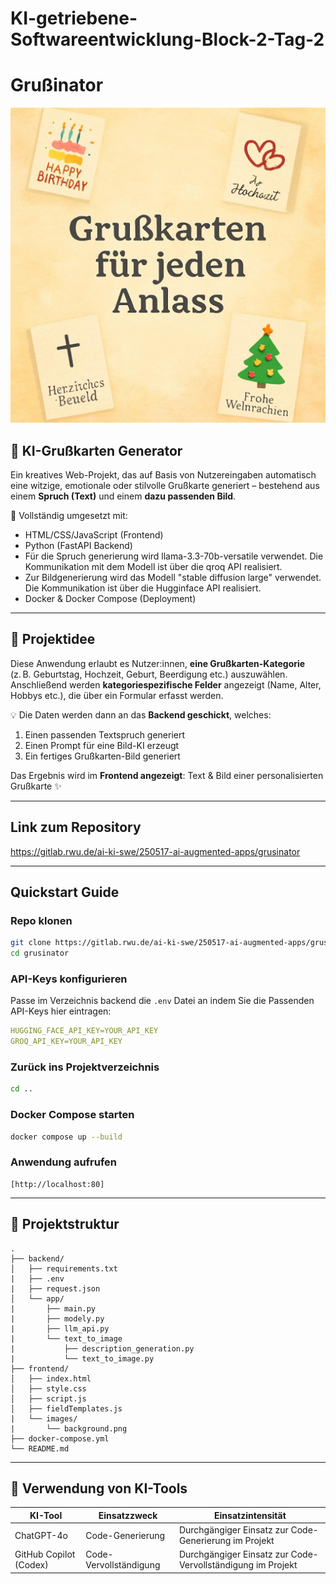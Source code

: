 # KI-getriebene-Softwareentwicklung-Block-2-Tag-2

# Grußinator

![Bild](./frontend/images/background.png)

## 🎉 KI-Grußkarten Generator

Ein kreatives Web-Projekt, das auf Basis von Nutzereingaben automatisch eine witzige, emotionale oder stilvolle Grußkarte generiert – bestehend aus einem **Spruch (Text)** und einem **dazu passenden Bild**.

🚀 Vollständig umgesetzt mit:
- HTML/CSS/JavaScript (Frontend)
- Python (FastAPI Backend)
- Für die Spruch generierung wird llama-3.3-70b-versatile verwendet. Die Kommunikation mit dem Modell ist über die qroq API realisiert.
- Zur Bildgenerierung wird das Modell "stable diffusion large" verwendet. Die Kommunikation ist über die Hugginface API realisiert.
- Docker & Docker Compose (Deployment)

---

## 🧠 Projektidee

Diese Anwendung erlaubt es Nutzer:innen, **eine Grußkarten-Kategorie** (z. B. Geburtstag, Hochzeit, Geburt, Beerdigung etc.) auszuwählen.  
Anschließend werden **kategoriespezifische Felder** angezeigt (Name, Alter, Hobbys etc.), die über ein Formular erfasst werden.

💡 Die Daten werden dann an das **Backend geschickt**, welches:
1. Einen passenden Textspruch generiert
2. Einen Prompt für eine Bild-KI erzeugt
3. Ein fertiges Grußkarten-Bild generiert

Das Ergebnis wird im **Frontend angezeigt**: Text & Bild einer personalisierten Grußkarte ✨

---

## Link zum Repository

https://gitlab.rwu.de/ai-ki-swe/250517-ai-augmented-apps/grusinator

---

## Quickstart Guide

### Repo klonen

```bash
git clone https://gitlab.rwu.de/ai-ki-swe/250517-ai-augmented-apps/grusinator
cd grusinator
```

### API-Keys konfigurieren

Passe im Verzeichnis backend die `.env` Datei an indem Sie die Passenden API-Keys hier eintragen:

```yaml
HUGGING_FACE_API_KEY=YOUR_API_KEY
GROQ_API_KEY=YOUR_API_KEY
```

### Zurück ins Projektverzeichnis
```bash 
cd .. 
```

### Docker Compose starten
```bash
docker compose up --build
```

### Anwendung aufrufen
```
[http://localhost:80]
```

---

## 📁 Projektstruktur

```plaintext
.
├── backend/
│   ├── requirements.txt
|   ├── .env
|   ├── request.json
│   └── app/
|       ├── main.py
|       ├── modely.py
|       ├── llm_api.py
|       └── text_to_image
|           ├── description_generation.py
|           └── text_to_image.py
├── frontend/
│   ├── index.html
│   ├── style.css
│   ├── script.js
│   ├── fieldTemplates.js
|   └── images/
|       └── background.png
├── docker-compose.yml
└── README.md
```

---

## 🤖 Verwendung von KI-Tools

|KI-Tool|Einsatzzweck|Einsatzintensität|
|-|-|-|
|ChatGPT-4o|Code-Generierung|Durchgängiger Einsatz zur Code-Generierung im Projekt|
|GitHub Copilot (Codex)|Code-Vervollständigung|Durchgängiger Einsatz zur Code-Vervollständigung im Projekt|
